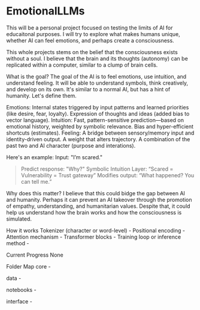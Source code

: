 # EmotionalLLMs
This will be a personal project focused on testing the limits of AI for educaitonal purposes. I will try to explore what makes humans unique, whether AI can feel emotions, and perhaps create a consciousness.

This whole projects stems on the belief that the consciousness exists without a soul. I believe that the brain and its thoughts  (autonomy) can be replicated within a computer, similar to a clump of brain cells.


What is the goal?
The goal of the AI is to feel emotions, use intuition, and understand feeling. It will be able to understand symbols, think creatively, and develop on its own. It's similar to a normal AI, but has a hint of humanity. Let's define them.

Emotions: Internal states triggered by input patterns and learned priorities (like desire, fear, loyalty). Expression of thoughts and ideas (added bias to vector language).
Intuition: Fast, pattern-sensitive prediction—based on emotional history, weighted by symbolic relevance. Bias and hyper-efficient shortcuts (estimates).
Feeling: A bridge between sensory/memory input and identity-driven output. A weight that alters trajectory. A combination of the past two and AI character (purpose and interations).

Here's an example:
Input: "I’m scared."
> Predict response: "Why?"
> Symbolic Intuition Layer: “Scared = Vulnerability = Trust gateway”
> Modifies output: “What happened? You can tell me.”


Why does this matter?
I believe that this could bidge the gap between AI and humanity. Perhaps it can prevent an AI takeover through the promotion of empathy, understanding, and humanitarian values. Despite that, it could help us understand how the brain works and how the consciousness is simulated.


How it works
Tokenizer (character or word-level) - 
Positional encoding - 
Attention mechanism - 
Transformer blocks - 
Training loop or inference method - 


Current Progress
None


Folder Map
core - 

data - 

notebooks - 

interface - 